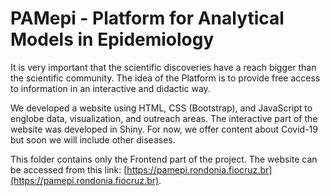 # PAMepi - Platform for Analytical Models in Epidemiology

It is very important that the scientific discoveries have a reach bigger than the scientific community. The idea of the Platform is to provide free access to information in an interactive and didactic way.

We developed a website using HTML, CSS (Bootstrap), and JavaScript to englobe data, visualization, and outreach areas. The interactive part of the website was developed in Shiny. For now, we offer content about Covid-19 but soon we will include other diseases.

This folder contains only the Frontend part of the project. The website can be accessed from this link: [https://pamepi.rondonia.fiocruz.br](https://pamepi.rondonia.fiocruz.br).

